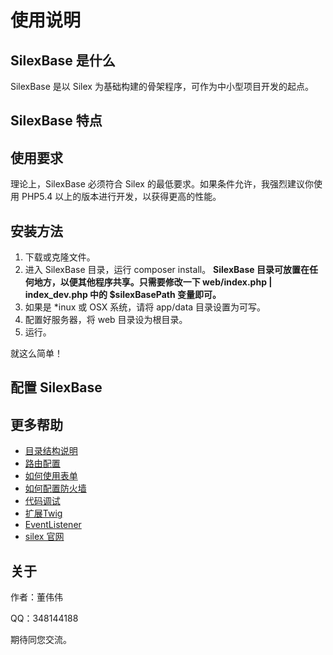# 使用说明 #

## SilexBase 是什么 ##

SilexBase 是以 Silex 为基础构建的骨架程序，可作为中小型项目开发的起点。

## SilexBase 特点

## 使用要求 ##

理论上，SilexBase 必须符合 Silex 的最低要求。如果条件允许，我强烈建议你使用 PHP5.4 以上的版本进行开发，以获得更高的性能。

## 安装方法 ##

1. 下载或克隆文件。
2. 进入 SilexBase 目录，运行 composer install。
**SilexBase 目录可放置在任何地方，以便其他程序共享。只需要修改一下 web/index.php | index_dev.php 中的 $silexBasePath 变量即可。**
3. 如果是 *inux 或 OSX 系统，请将 app/data 目录设置为可写。
4. 配置好服务器，将 web 目录设为根目录。
5. 运行。

就这么简单！

## 配置 SilexBase


## 更多帮助

* [目录结构说明](docs/struct.md)
* [路由配置](docs/routing.md)
* [如何使用表单](docs/form)
* [如何配置防火墙](docs/security.md)
* [代码调试](docs/debug.md)
* [扩展Twig](docs/twig.md)
* [EventListener](docs/event_listener.md)
* [silex 官网](http://silex.sensiolabs.org)

## 关于 ##

作者：董伟伟

QQ：348144188

期待同您交流。
